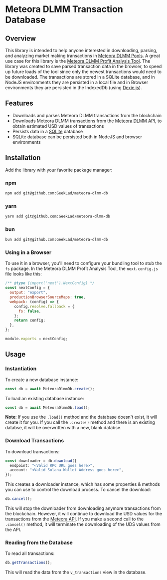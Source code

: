 # Meteora DLMM Transaction Database

## Overview

This library is intended to help anyone interested in downloading, parsing, and
analyzing market making transactions in [Meteora DLMM Pools](https://app.meteora.ag).
A great use case for this library is the [Meteora DLMM Profit Analysis Tool](https://github.com/GeekLad/meteora-profit-analysis). The library was created to save parsed transaction
data in the browser, to speed up future loads of the tool since only the newest
transactions would need to be downloaded. The transactions are stored in a
SQLite database, and in NodeJS environments they are persisted in a local file
and in Browser environments they are persisted in the IndexedDb (using
[Dexie.js](https://dexie.org/)).

## Features

- Downloads and parses Meteora DLMM transactions from the blockchain
- Downloads Meteora DLMM transactions from the [Meteora DLMM API](https://dlmm-api.meteora.ag/swagger-ui/#/), to obtain
  estimated USD values of transactions
- Persists data in a [SQLite](https://sqlite.org) database
- SQLite database can be persisted both in NodeJS and browser environments

## Installation

Add the library with your favorite package manager:

### npm

```sh
npm add git@github.com:GeekLad/meteora-dlmm-db
```

### yarn

```sh
yarn add git@github.com:GeekLad/meteora-dlmm-db
```

### bun

```sh
bun add git@github.com:GeekLad/meteora-dlmm-db
```

### Using in a Browser

To use it in a browser, you'll need to configure your bundling tool to stub the
`fs` package. In the Meteora DLMM Profit Analysis Tool, the `next.config.js`
file looks like this:

```js
/** @type {import('next').NextConfig} */
const nextConfig = {
  output: "export",
  productionBrowserSourceMaps: true,
  webpack: (config) => {
    config.resolve.fallback = {
      fs: false,
    };
    return config;
  },
};

module.exports = nextConfig;
```

## Usage

### Instantiation

To create a new database instance:

```ts
const db = await MeteoraDlmmDb.create();
```

To load an existing database instance:

```ts
const db = await MeteoraDlmmDb.load();
```

**Note**: If you use the `.load()` method and the database doesn't exist, it
will create it for you. If you call the `.create()` method and there is an
existing databse, it will be overwritten with a new, blank databse.

### Download Transactions

To download transactions:

```ts
const downloader = db.download({
  endpoint: "<Valid RPC URL goes here>",
  account: "<Valid Solana Wallet Address goes here>",
});
```

This creates a downloader instance, which has some properties & methods you can
use to control the download process. To cancel the download:

```ts
db.cancel();
```

This will stop the downloader from downloading anymore transactions from the
blockchain. However, it will continue to download the USD values for the
transactions from the [Meteora API](https://dlmm-api.meteora.ag/swagger-ui/#/).
If you make a second call to the `.cancel()` method, it will terminate the
downloading of the UDS values from the API.

### Reading from the Database

To read all transactions:

```ts
db.getTransactions();
```

This will read the data from the `v_transactions` view in the database.
